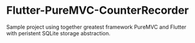 # Flutter-PureMVC-CounterRecorder
Sample project using together greatest framework PureMVC and Flutter with peristent SQLite storage abstraction.
